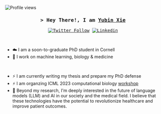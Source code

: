 ![Profile views](https://visitor-badge.glitch.me/badge?page_id=yubinxie.yubinxie)

<h3 align="center">
        <samp>&gt; Hey There!, I am
                <b><a target="_blank" href="https://yubinxie.ai/">Yubin Xie</a></b>
        </samp>
</h3>

<samp align="center">
  
[![Twitter Follow](https://img.shields.io/twitter/follow/yubin_xie?label=Follow)](https://twitter.com/Yubin_Xie)
[![Linkedin](https://img.shields.io/badge/-Yubin-blue?style=flat-square&logo=Linkedin&logoColor=white&link=https://www.linkedin.com/in/yubin-x-57198711a/)](https://www.linkedin.com/in/yubin-x-57198711a/)
  
</samp>

<br>

- ☁️ I am a soon-to-graduate PhD student in Cornell
- 🔭 I work on machine learning, biology & medicine 
<br>

- ⚡ I am currently writing my thesis and prepare my PhD defense<br>
- ⚡ I am organzing ICML 2023 computational biology [workshop](https://icml-compbio.github.io/)<br>
- 🤖 Beyond my research, I'm deeply interested in the future of language models (LLM) and AI in our society and the medical field. I believe that these technologies have the potential to revolutionize healthcare and improve patient outcomes.

<!--
**YubinXie/yubinxie** is a ✨ _special_ ✨ repository because its `README.md` (this file) appears on your GitHub profile.

Here are some ideas to get you started:

- 🔭 I’m currently working on ...
- 🌱 I’m currently learning ...
- 👯 I’m looking to collaborate on ...
- 🤔 I’m looking for help with ...
- 💬 Ask me about ...
- 📫 How to reach me: ...
- 😄 Pronouns: ...
- ⚡ Fun fact: ...
-->
